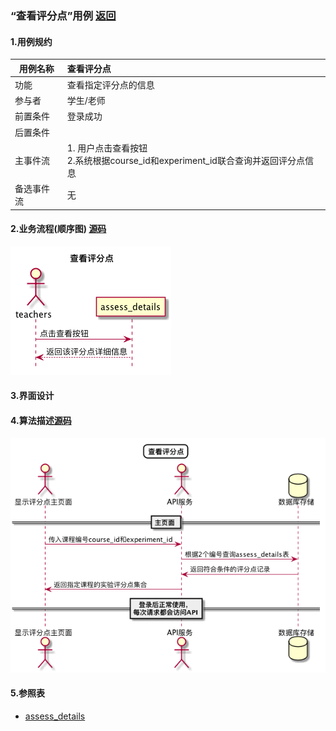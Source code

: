 ### “查看评分点”用例 [返回](././README.md)

#### 1.用例规约

|用例名称|查看评分点|
|-------|:-------------|
|功能|查看指定评分点的信息|
|参与者|学生/老师|
|前置条件|登录成功|
|后置条件||
|主事件流| 1. 用户点击查看按钮<br/>2.系统根据course_id和experiment_id联合查询并返回评分点信息<br/>|
|备选事件流|无|

#### 2.业务流程(顺序图) [源码](../sequence/查看评分点.md)
![查看评分点](/out/test6/sequence/查看评分点/查看评分点.png)

#### 3.界面设计

#### 4.算法描述[源码](../sequence/查看评分点1.md)
![查看评分点](/out/test6/sequence/查看评分点1/查看评分点1.png)

#### 5.参照表
- [assess_details](../数据库设计.md/#assess_details)